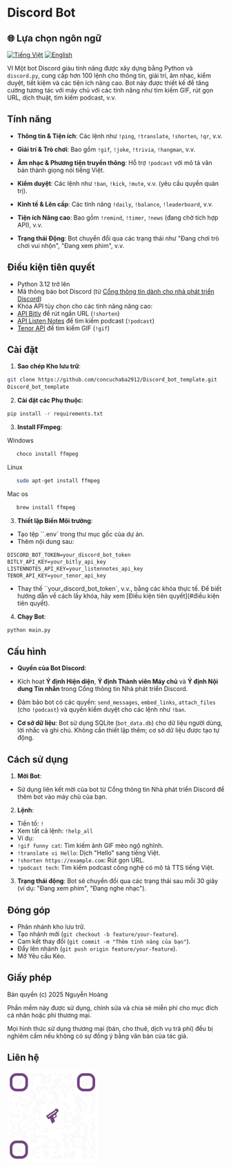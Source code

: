 # Discord Bot
## 🌐 Lựa chọn ngôn ngữ

[<img src="https://upload.wikimedia.org/wikipedia/commons/2/21/Flag_of_Vietnam.svg" alt="Tiếng Việt" width="40"/>](README_vi.md)
[<img src="https://upload.wikimedia.org/wikipedia/en/a/a4/Flag_of_the_United_States.svg" alt="English" width="40"/>](README_en.md)

VI
Một bot Discord giàu tính năng được xây dựng bằng Python và `discord.py`, cung cấp hơn 100 lệnh cho thông tin, giải trí, âm nhạc, kiểm duyệt, tiết kiệm và các tiện ích nâng cao. Bot này được thiết kế để tăng cường tương tác với máy chủ với các tính năng như tìm kiếm GIF, rút gọn URL, dịch thuật, tìm kiếm podcast, v.v.

## Tính năng
- **Thông tin & Tiện ích**: Các lệnh như `!ping`, `!translate`, `!shorten`, `!qr`, v.v.
- **Giải trí & Trò chơi**: Bao gồm `!gif`, `!joke`, `!trivia`, `!hangman`, v.v.
- **Âm nhạc & Phương tiện truyền thông**: Hỗ trợ `!podcast` với mô tả văn bản thành giọng nói tiếng Việt.
- **Kiểm duyệt**: Các lệnh như `!ban`, `!kick`, `!mute`, v.v. (yêu cầu quyền quản trị).

- **Kinh tế & Lên cấp**: Các tính năng `!daily`, `!balance`, `!leaderboard`, v.v.
- **Tiện ích Nâng cao**: Bao gồm `!remind`, `!timer`, `!news` (đang chờ tích hợp API), v.v.
- **Trạng thái Động**: Bot chuyển đổi qua các trạng thái như "Đang chơi trò chơi vui nhộn", "Đang xem phim", v.v.

## Điều kiện tiên quyết
- Python 3.12 trở lên
- Mã thông báo bot Discord (từ [Cổng thông tin dành cho nhà phát triển Discord](https://discord.com/developers/applications))
- Khóa API tùy chọn cho các tính năng nâng cao:
- [API Bitly](https://dev.bitly.com/) để rút ngắn URL (`!shorten`)
- [API Listen Notes](https://www.listennotes.com/api/) để tìm kiếm podcast (`!podcast`)
- [Tenor API](https://tenor.com/developer/keyregistration) để tìm kiếm GIF (`!gif`)

## Cài đặt
1. **Sao chép Kho lưu trữ**:
```bash
git clone https://github.com/concuchaba2912/Discord_bot_template.git
Discord_bot_template
```

2. **Cài đặt các Phụ thuộc**:
```bash
pip install -r requirements.txt
```
3. **Install FFmpeg**:

Windows
```bash
   choco install ffmpeg
   ```
Linux
```bash
   sudo apt-get install ffmpeg
   ```
Mac os
```bash
   brew install ffmpeg
   ``` 

3. **Thiết lập Biến Môi trường**:
- Tạo tệp ``.env` trong thư mục gốc của dự án.
- Thêm nội dung sau:
```plaintext
DISCORD_BOT_TOKEN=your_discord_bot_token
BITLY_API_KEY=your_bitly_api_key
LISTENNOTES_API_KEY=your_listennotes_api_key
TENOR_API_KEY=your_tenor_api_key
```
- Thay thế ``your_discord_bot_token`, v.v., bằng các khóa thực tế. Để biết hướng dẫn về cách lấy khóa, hãy xem [Điều kiện tiên quyết](#điều kiện tiên quyết).

4. **Chạy Bot**:
```bash
python main.py
```

## Cấu hình
- **Quyền của Bot Discord**:
- Kích hoạt **Ý định Hiện diện**, **Ý định Thành viên Máy chủ** và **Ý định Nội dung Tin nhắn** trong Cổng thông tin Nhà phát triển Discord.
- Đảm bảo bot có các quyền: `send_messages`, `embed_links`, `attach_files` (cho `!podcast`) và quyền kiểm duyệt cho các lệnh như `!ban`.

- **Cơ sở dữ liệu**: Bot sử dụng SQLite (`bot_data.db`) cho dữ liệu người dùng, lời nhắc và ghi chú. Không cần thiết lập thêm; cơ sở dữ liệu được tạo tự động.

## Cách sử dụng
1. **Mời Bot**:
- Sử dụng liên kết mời của bot từ Cổng thông tin Nhà phát triển Discord để thêm bot vào máy chủ của bạn.
2. **Lệnh**:
- Tiền tố: `!`
- Xem tất cả lệnh: `!help_all`
- Ví dụ:
- `!gif funny cat`: Tìm kiếm ảnh GIF mèo ngộ nghĩnh.
- `!translate vi Hello`: Dịch "Hello" sang tiếng Việt.
- `!shorten https://example.com`: Rút gọn URL.
- `!podcast tech`: Tìm kiếm podcast công nghệ có mô tả TTS tiếng Việt.
3. **Trạng thái động**: Bot sẽ chuyển đổi qua các trạng thái sau mỗi 30 giây (ví dụ: "Đang xem phim", "Đang nghe nhạc").

## Đóng góp
- Phân nhánh kho lưu trữ.
- Tạo nhánh mới (`git checkout -b feature/your-feature`).
- Cam kết thay đổi (`git commit -m "Thêm tính năng của bạn"`).
- Đẩy lên nhánh (`git push origin feature/your-feature`).
- Mở Yêu cầu Kéo.

## Giấy phép
Bản quyền (c) 2025 Nguyễn Hoàng

Phần mềm này được sử dụng, chỉnh sửa và chia sẻ miễn phí
cho mục đích cá nhân hoặc phi thương mại.

Mọi hình thức sử dụng thương mại (bán, cho thuê, dịch vụ trả phí)
đều bị nghiêm cấm nếu không có sự đồng ý bằng văn bản của tác giả.

## Liên hệ


<img src="qr.png">
